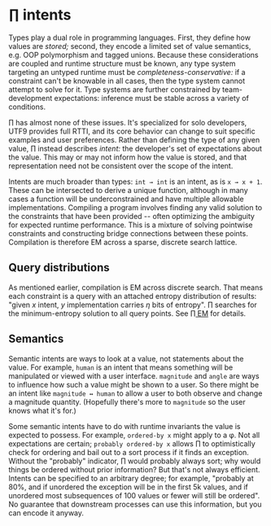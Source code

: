 # ∏ intents
Types play a dual role in programming languages. First, they define how values are _stored;_ second, they encode a limited set of value semantics, e.g. OOP polymorphism and tagged unions. Because these considerations are coupled and runtime structure must be known, any type system targeting an untyped runtime must be _completeness-conservative:_ if a constraint can't be knowable in all cases, then the type system cannot attempt to solve for it. Type systems are further constrained by team-development expectations: inference must be stable across a variety of conditions.

∏ has almost none of these issues. It's specialized for solo developers, UTF9 provides full RTTI, and its core behavior can change to suit specific examples and user preferences. Rather than defining the type of any given value, ∏ instead describes _intent:_ the developer's set of expectations about the value. This may or may not inform how the value is stored, and that representation need not be consistent over the scope of the intent.

Intents are much broader than types: `int → int` is an intent, as is `x → x + 1`. These can be intersected to derive a unique function, although in many cases a function will be underconstrained and have multiple allowable implementations. Compiling a program involves finding any valid solution to the constraints that have been provided -- often optimizing the ambiguity for expected runtime performance. This is a mixture of solving pointwise constraints and constructing bridge connections between these points. Compilation is therefore EM across a sparse, discrete search lattice.


## Query distributions
As mentioned earlier, compilation is EM across discrete search. That means each constraint is a query with an attached entropy distribution of results: "given _x_ intent, _y_ implementation carries _η_ bits of entropy". ∏ searches for the minimum-entropy solution to all query points. See [∏ EM](Pi-em.md) for details.


## Semantics
Semantic intents are ways to look at a value, not statements about the value. For example, `human` is an intent that means something will be manipulated or viewed with a user interface. `magnitude` and `angle` are ways to influence how such a value might be shown to a user. So there might be an intent like `magnitude ↔ human` to allow a user to both observe and change a magnitude quantity. (Hopefully there's more to `magnitude` so the user knows what it's for.)

Some semantic intents have to do with runtime invariants the value is expected to possess. For example, `ordered-by x` might apply to a φ. Not all expectations are certain; `probably ordered-by x` allows ∏ to optimistically check for ordering and bail out to a sort process if it finds an exception. Without the "probably" indicator, ∏ would probably always sort; why would things be ordered without prior information? But that's not always efficient. Intents can be specified to an arbitrary degree; for example, "probably at 80%, and if unordered the exception will be in the first 5k values, and if unordered most subsequences of 100 values or fewer will still be ordered". No guarantee that downstream processes can use this information, but you can encode it anyway.
